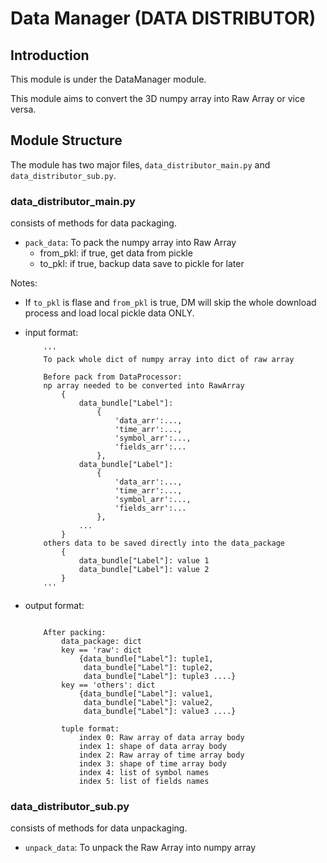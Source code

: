 # Data Manager (DATA DISTRIBUTOR)

## Introduction

This module is under the DataManager module. 

This module aims to convert the 3D numpy array into Raw Array or vice versa.

## Module Structure

The module has two major files, `data_distributor_main.py` and `data_distributor_sub.py`.

### data_distributor_main.py 
consists of methods for data packaging.

- `pack_data`: To pack the numpy array into Raw Array
    - from_pkl: if true, get data from pickle
    - to_pkl: if true, backup data save to pickle for later 

Notes: 
- If `to_pkl` is flase and `from_pkl` is true, DM will skip the whole download process and load local pickle data ONLY.

- input format:
    ```{python}
        '''
        To pack whole dict of numpy array into dict of raw array

        Before pack from DataProcessor:
        np array needed to be converted into RawArray
            {
                data_bundle["Label"]: 
                    {
                        'data_arr':...,
                        'time_arr':..., 
                        'symbol_arr':...,
                        'fields_arr':...
                    },
                data_bundle["Label"]: 
                    {
                        'data_arr':...,
                        'time_arr':..., 
                        'symbol_arr':...,
                        'fields_arr':...
                    },
                ...
            }
        others data to be saved directly into the data_package
            {
                data_bundle["Label"]: value 1
                data_bundle["Label"]: value 2
            }        
        '''
    ```

- output format:
    ```{python}

        After packing:
            data_package: dict
            key == 'raw': dict
                {data_bundle["Label"]: tuple1,
                 data_bundle["Label"]: tuple2,
                 data_bundle["Label"]: tuple3 ....}
            key == 'others': dict
                {data_bundle["Label"]: value1,
                 data_bundle["Label"]: value2,
                 data_bundle["Label"]: value3 ....}

            tuple format:
                index 0: Raw array of data array body
                index 1: shape of data array body
                index 2: Raw array of time array body
                index 3: shape of time array body
                index 4: list of symbol names
                index 5: list of fields names
    ```    

### data_distributor_sub.py 
consists of methods for data unpackaging.

- `unpack_data`: To unpack the Raw Array into numpy array 
